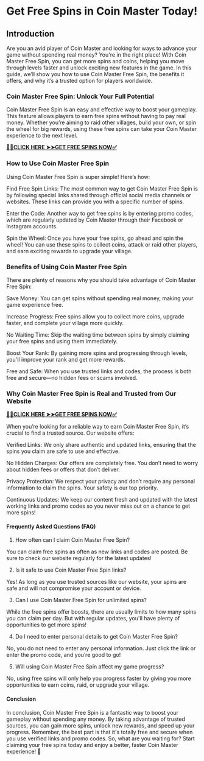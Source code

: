 # Get Free Spins in Coin Master Today!

## Introduction

Are you an avid player of Coin Master and looking for ways to advance your game without spending real money? You're in the right place! With Coin Master Free Spin, you can get more spins and coins, helping you move through levels faster and unlock exciting new features in the game. In this guide, we’ll show you how to use Coin Master Free Spin, the benefits it offers, and why it’s a trusted option for players worldwide.

### Coin Master Free Spin: Unlock Your Full Potential

Coin Master Free Spin is an easy and effective way to boost your gameplay. This feature allows players to earn free spins without having to pay real money. Whether you’re aiming to raid other villages, build your own, or spin the wheel for big rewards, using these free spins can take your Coin Master experience to the next level.

[**📌📌CLICK HERE ➤➤GET FREE SPINS NOW✅**](https://hasib193.github.io/coin-master-free-spin/)


### How to Use Coin Master Free Spin

Using Coin Master Free Spin is super simple! Here’s how:

Find Free Spin Links: The most common way to get Coin Master Free Spin is by following special links shared through official social media channels or websites. These links can provide you with a specific number of spins.

Enter the Code: Another way to get free spins is by entering promo codes, which are regularly updated by Coin Master through their Facebook or Instagram accounts.

Spin the Wheel: Once you have your free spins, go ahead and spin the wheel! You can use these spins to collect coins, attack or raid other players, and earn exciting rewards to upgrade your village.

### Benefits of Using Coin Master Free Spin

There are plenty of reasons why you should take advantage of Coin Master Free Spin:

Save Money: You can get spins without spending real money, making your game experience free.

Increase Progress: Free spins allow you to collect more coins, upgrade faster, and complete your village more quickly.

No Waiting Time: Skip the waiting time between spins by simply claiming your free spins and using them immediately.

Boost Your Rank: By gaining more spins and progressing through levels, you'll improve your rank and get more rewards.

Free and Safe: When you use trusted links and codes, the process is both free and secure—no hidden fees or scams involved.

### Why Coin Master Free Spin is Real and Trusted from Our Website

[**📌📌CLICK HERE ➤➤GET FREE SPINS NOW✅**](https://hasib193.github.io/coin-master-free-spin/)

When you’re looking for a reliable way to earn Coin Master Free Spin, it’s crucial to find a trusted source. Our website offers:

Verified Links: We only share authentic and updated links, ensuring that the spins you claim are safe to use and effective.

No Hidden Charges: Our offers are completely free. You don’t need to worry about hidden fees or offers that don’t deliver.

Privacy Protection: We respect your privacy and don’t require any personal information to claim the spins. Your safety is our top priority.

Continuous Updates: We keep our content fresh and updated with the latest working links and promo codes so you never miss out on a chance to get more spins!

#### Frequently Asked Questions (FAQ)

1. How often can I claim Coin Master Free Spin?

You can claim free spins as often as new links and codes are posted. Be sure to check our website regularly for the latest updates!

2. Is it safe to use Coin Master Free Spin links?

Yes! As long as you use trusted sources like our website, your spins are safe and will not compromise your account or device.

3. Can I use Coin Master Free Spin for unlimited spins?

While the free spins offer boosts, there are usually limits to how many spins you can claim per day. But with regular updates, you'll have plenty of opportunities to get more spins!

4. Do I need to enter personal details to get Coin Master Free Spin?

No, you do not need to enter any personal information. Just click the link or enter the promo code, and you’re good to go!

5. Will using Coin Master Free Spin affect my game progress?

No, using free spins will only help you progress faster by giving you more opportunities to earn coins, raid, or upgrade your village.

#### Conclusion

In conclusion, Coin Master Free Spin is a fantastic way to boost your gameplay without spending any money. By taking advantage of trusted sources, you can gain more spins, unlock new rewards, and speed up your progress. Remember, the best part is that it's totally free and secure when you use verified links and promo codes. So, what are you waiting for? Start claiming your free spins today and enjoy a better, faster Coin Master experience! 🌟
